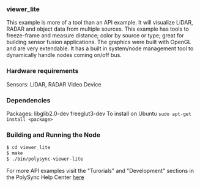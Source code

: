 ### viewer_lite
This example is more of a tool than an API example.
It will visualize LiDAR, RADAR and object data from multiple sources.
This example has tools to freeze-frame and measure distance; color by source or type; great for building sensor fusion applications.
The graphics were built with OpenGL and are very extendable.
It has a built in system/node management tool to dynamically handle nodes coming on/off bus.

### Hardware requirements
Sensors: LiDAR, RADAR
Video Device

### Dependencies
Packages: libglib2.0-dev freeglut3-dev
To install on Ubuntu
`sudo apt-get install <package>`

### Building and Running the Node
```bash
$ cd viewer_lite
$ make
$ ./bin/polysync-viewer-lite 
```

For more API examples visit the "Turorials" and "Development" sections in the PolySync Help Center [here](https://help.polysync.io/articles/)
